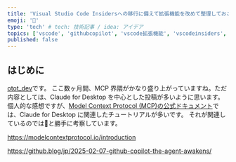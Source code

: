 ```yaml
---
title: 'Visual Studio Code Insidersへの移行に備えて拡張機能を改めて整理しておこう'
emoji: '🤖'
type: 'tech' # tech: 技術記事 / idea: アイデア
topics: ['vscode', 'githubcopilot', 'vscode拡張機能', 'vscodeinsiders', 'mcp']
published: false
---
```


## はじめに

[otot_dev](https://zenn.dev/otot_dev)です。
ここ数ヶ月間、MCP 界隈がかなり盛り上がっていますね。ただ内容としては、Claude for Desktop を中心とした投稿が多いように思います。
個人的な感想ですが、[Model Context Protocol (MCP)の公式ドキュメント](https://modelcontextprotocol.io/introduction)では、Claude for Desktop に関連したチュートリアルが多いです。
それが関連しているのでは🧐と勝手に考察しています。

https://modelcontextprotocol.io/introduction

https://github.blog/jp/2025-02-07-github-copilot-the-agent-awakens/

